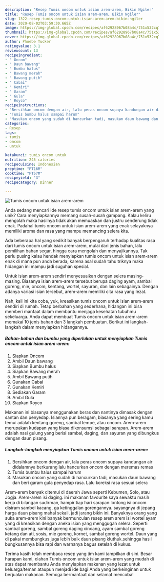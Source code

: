 ```yaml
---
description: "Resep Tumis oncom untuk isian arem-arem, Bikin Ngiler"
title: "Resep Tumis oncom untuk isian arem-arem, Bikin Ngiler"
slug: 1322-resep-tumis-oncom-untuk-isian-arem-arem-bikin-ngiler
date: 2020-08-02T03:59:30.665Z
image: https://img-global.cpcdn.com/recipes/af62928967b08a4c/751x532cq70/tumis-oncom-untuk-isian-arem-arem-foto-resep-utama.jpg
thumbnail: https://img-global.cpcdn.com/recipes/af62928967b08a4c/751x532cq70/tumis-oncom-untuk-isian-arem-arem-foto-resep-utama.jpg
cover: https://img-global.cpcdn.com/recipes/af62928967b08a4c/751x532cq70/tumis-oncom-untuk-isian-arem-arem-foto-resep-utama.jpg
author: Phoebe Tucker
ratingvalue: 3.1
reviewcount: 13
recipeingredient:
- " Oncom"
- " Daun bawang"
- " Bumbu halus"
- " Bawang merah"
- " Bawang putih"
- " Cabai"
- " Kemiri"
- " Garam"
- " Gula"
- " Royco"
recipeinstructions:
- "Bersihkan oncom dengan air, lalu peras oncom supaya kandungan air didalamnya berkurang lalu hancurkan oncom dengan meremas remas"
- "Tumis bumbu halus sampai harum"
- "Masukan oncom yang sudah di hancurkan tadi, masukan daun bawang dan beri garam gula penyedap rasa. Lalu koreksi rasa sesuai selera"
categories:
- Resep
tags:
- tumis
- oncom
- untuk

katakunci: tumis oncom untuk 
nutrition: 245 calories
recipecuisine: Indonesian
preptime: "PT16M"
cooktime: "PT57M"
recipeyield: "3"
recipecategory: Dinner

---
```



![Tumis oncom untuk isian arem-arem](https://img-global.cpcdn.com/recipes/af62928967b08a4c/751x532cq70/tumis-oncom-untuk-isian-arem-arem-foto-resep-utama.jpg)

Anda sedang mencari ide resep tumis oncom untuk isian arem-arem yang unik? Cara menyiapkannya memang susah-susah gampang. Kalau keliru mengolah maka hasilnya tidak akan memuaskan dan justru cenderung tidak enak. Padahal tumis oncom untuk isian arem-arem yang enak selayaknya memiliki aroma dan rasa yang mampu memancing selera kita.

Ada beberapa hal yang sedikit banyak berpengaruh terhadap kualitas rasa dari tumis oncom untuk isian arem-arem, mulai dari jenis bahan, lalu pemilihan bahan segar, hingga cara mengolah dan menyajikannya. Tak perlu pusing kalau hendak menyiapkan tumis oncom untuk isian arem-arem enak di mana pun anda berada, karena asal sudah tahu triknya maka hidangan ini mampu jadi suguhan spesial.

Untuk isian arem-arem sendiri menyesuaikan dengan selera masing-masing. Biasanya isian arem-arem tersebut berupa daging ayam, sambal goreng, mie, oncom, kentang, wortel, sayuran, dan lain sebagainya. Dengan adanya variasi isian tersebut, arem-arem memiliki cita rasa yang lezat.


Nah, kali ini kita coba, yuk, kreasikan tumis oncom untuk isian arem-arem sendiri di rumah. Tetap berbahan yang sederhana, hidangan ini bisa memberi manfaat dalam membantu menjaga kesehatan tubuhmu sekeluarga. Anda dapat membuat Tumis oncom untuk isian arem-arem memakai 10 jenis bahan dan 3 langkah pembuatan. Berikut ini langkah-langkah dalam menyiapkan hidangannya.

<!--inarticleads1-->

##### Bahan-bahan dan bumbu yang diperlukan untuk menyiapkan Tumis oncom untuk isian arem-arem:

1. Siapkan  Oncom
1. Ambil  Daun bawang
1. Siapkan  Bumbu halus
1. Siapkan  Bawang merah
1. Ambil  Bawang putih
1. Gunakan  Cabai
1. Gunakan  Kemiri
1. Sediakan  Garam
1. Ambil  Gula
1. Siapkan  Royco


Makanan ini biasanya menggunakan beras dan nantinya dimasak dengan santan dan penyedap. Isiannya pun beragam, biasanya yang sering kamu temui adalah kentang goreng, sambal tempe, atau oncom. Arem-arem merupakan kudapan yang biasa dikonsumsi sebagai sarapan. Arem-arem adalah nasi gulung yang berisi sambal, daging, dan sayuran yang dibungkus dengan daun pisang. 

<!--inarticleads2-->

##### Langkah-langkah menyiapkan Tumis oncom untuk isian arem-arem:

1. Bersihkan oncom dengan air, lalu peras oncom supaya kandungan air didalamnya berkurang lalu hancurkan oncom dengan meremas remas
1. Tumis bumbu halus sampai harum
1. Masukan oncom yang sudah di hancurkan tadi, masukan daun bawang dan beri garam gula penyedap rasa. Lalu koreksi rasa sesuai selera


Arem-arem banyak ditemui di daerah Jawa seperti Kebumen, Solo, atau Jogja. Arem-arem isi daging. ini makanan favourite saya sewaktu masih kerja di bilangan sudirman, hampir tiap hari sarapan lontong isi oncom disiram sambel kacang, ga ketinggalan gorengannya. sayangnya di jepang harga daun pisang mahal sekali, jadi jarang bikin ini. Banyaknya orang yang suka arem-arem kini banyak bermunculan resep arem arem isi wortel ayam yang di kreasikan dengan aneka isian yang menggugah selera. Seperti sambal goreng, sambal goreng daging cincang, ayam sambal goreng ketang dan ati, sosis, mie goreng, kornet, sambal goreng wortel. Daun yang di pakai membungkus juga lebih baik daun pisang kluthuk.sehingga hasil bungkusannya bisa rapi dan warnanya bagus setelah di kukus. 

Terima kasih telah membaca resep yang tim kami tampilkan di sini. Besar harapan kami, olahan Tumis oncom untuk isian arem-arem yang mudah di atas dapat membantu Anda menyiapkan makanan yang lezat untuk keluarga/teman ataupun menjadi ide bagi Anda yang berkeinginan untuk berjualan makanan. Semoga bermanfaat dan selamat mencoba!
